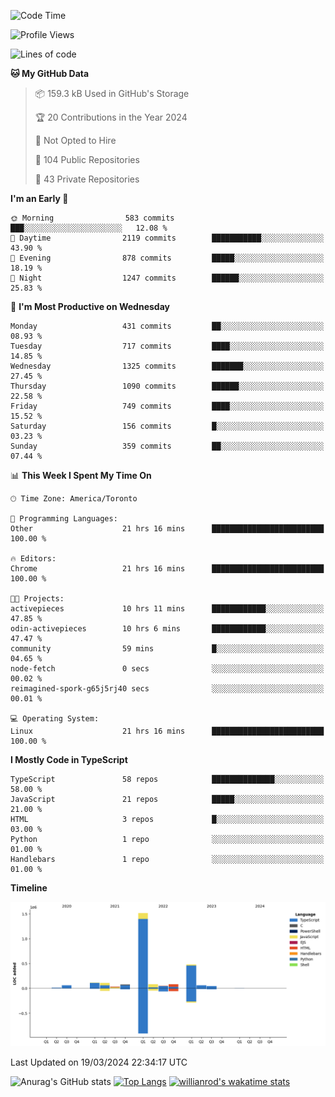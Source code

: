 <!--START_SECTION:waka-->
![Code Time](http://img.shields.io/badge/Code%20Time-1%2C320%20hrs%2027%20mins-blue)

![Profile Views](http://img.shields.io/badge/Profile%20Views-0-blue)

![Lines of code](https://img.shields.io/badge/From%20Hello%20World%20I%27ve%20Written-2.7%20million%20lines%20of%20code-blue)

**🐱 My GitHub Data** 

> 📦 159.3 kB Used in GitHub's Storage 
 > 
> 🏆 20 Contributions in the Year 2024
 > 
> 🚫 Not Opted to Hire
 > 
> 📜 104 Public Repositories 
 > 
> 🔑 43 Private Repositories 
 > 
**I'm an Early 🐤** 

```text
🌞 Morning                583 commits         ███░░░░░░░░░░░░░░░░░░░░░░   12.08 % 
🌆 Daytime                2119 commits        ███████████░░░░░░░░░░░░░░   43.90 % 
🌃 Evening                878 commits         █████░░░░░░░░░░░░░░░░░░░░   18.19 % 
🌙 Night                  1247 commits        ██████░░░░░░░░░░░░░░░░░░░   25.83 % 
```
📅 **I'm Most Productive on Wednesday** 

```text
Monday                   431 commits         ██░░░░░░░░░░░░░░░░░░░░░░░   08.93 % 
Tuesday                  717 commits         ████░░░░░░░░░░░░░░░░░░░░░   14.85 % 
Wednesday                1325 commits        ███████░░░░░░░░░░░░░░░░░░   27.45 % 
Thursday                 1090 commits        ██████░░░░░░░░░░░░░░░░░░░   22.58 % 
Friday                   749 commits         ████░░░░░░░░░░░░░░░░░░░░░   15.52 % 
Saturday                 156 commits         █░░░░░░░░░░░░░░░░░░░░░░░░   03.23 % 
Sunday                   359 commits         ██░░░░░░░░░░░░░░░░░░░░░░░   07.44 % 
```


📊 **This Week I Spent My Time On** 

```text
🕑︎ Time Zone: America/Toronto

💬 Programming Languages: 
Other                    21 hrs 16 mins      █████████████████████████   100.00 % 

🔥 Editors: 
Chrome                   21 hrs 16 mins      █████████████████████████   100.00 % 

🐱‍💻 Projects: 
activepieces             10 hrs 11 mins      ████████████░░░░░░░░░░░░░   47.85 % 
odin-activepieces        10 hrs 6 mins       ████████████░░░░░░░░░░░░░   47.47 % 
community                59 mins             █░░░░░░░░░░░░░░░░░░░░░░░░   04.65 % 
node-fetch               0 secs              ░░░░░░░░░░░░░░░░░░░░░░░░░   00.02 % 
reimagined-spork-g65j5rj40 secs              ░░░░░░░░░░░░░░░░░░░░░░░░░   00.01 % 

💻 Operating System: 
Linux                    21 hrs 16 mins      █████████████████████████   100.00 % 
```

**I Mostly Code in TypeScript** 

```text
TypeScript               58 repos            ██████████████░░░░░░░░░░░   58.00 % 
JavaScript               21 repos            █████░░░░░░░░░░░░░░░░░░░░   21.00 % 
HTML                     3 repos             █░░░░░░░░░░░░░░░░░░░░░░░░   03.00 % 
Python                   1 repo              ░░░░░░░░░░░░░░░░░░░░░░░░░   01.00 % 
Handlebars               1 repo              ░░░░░░░░░░░░░░░░░░░░░░░░░   01.00 % 
```



**Timeline**

![Lines of Code chart](https://raw.githubusercontent.com/wise-introvert/wise-introvert/master/assets/bar_graph.png)


 Last Updated on 19/03/2024 22:34:17 UTC
<!--END_SECTION:waka-->

![Anurag's GitHub stats](https://github-readme-stats.vercel.app/api?username=wise-introvert&count_private=true&show_icons=true)
[![Top Langs](https://github-readme-stats.vercel.app/api/top-langs/?username=wise-introvert&langs_count=10)](https://github.com/anuraghazra/github-readme-stats)
[![willianrod's wakatime stats](https://github-readme-stats.vercel.app/api/wakatime?username=wiseintrovert)](https://github.com/anuraghazra/github-readme-stats)
